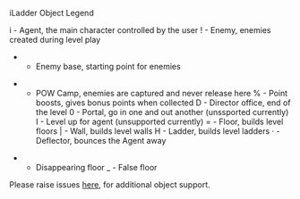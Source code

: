 iLadder Object Legend

i - Agent, the main character controlled by the user
! - Enemy, enemies created during level play
+ - Enemy base, starting point for enemies
* - POW Camp, enemies are captured and never release here
% - Point boosts, gives bonus points when collected
D - Director office, end of the level
0 - Portal, go in one and out another (unssported currently)
I - Level up for agent (unsupported currently)
= - Floor, builds level floors
| - Wall, builds level walls
H - Ladder, builds level ladders
· - Deflector, bounces the Agent away
- - Disappearing floor
_ - False floor

Please raise issues [here](https://github.com/travislondon/iLadder/issues), for additional object support. 

